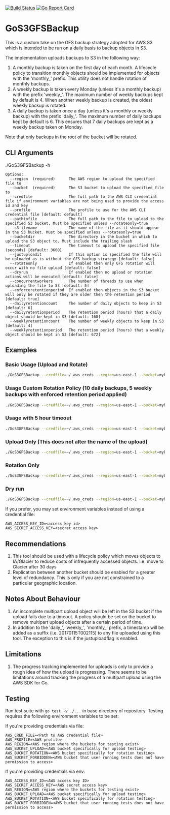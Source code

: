 [![Build Status](https://travis-ci.org/daniel-cole/GoS3GFSBackup.svg?branch=master)](https://travis-ci.org/daniel-cole/GoS3GFSBackup)
[![Go Report Card](https://goreportcard.com/badge/github.com/daniel-cole/GoS3GFSBackup)](https://goreportcard.com/report/github.com/daniel-cole/GoS3GFSBackup)
# GoS3GFSBackup
This is a custom take on the GFS backup strategy adopted for AWS S3 which is intended to be run on a daily basis to backup objects in S3.

The implementation uploads backups to S3 in the following way:
1. A monthly backup is taken on the first day of each month. A lifecycle policy to transition monthly objects should be implemented for objects with the 'monthly_' prefix. This utility does not handle rotation of monthly backups.
2. A weekly backup is taken every Monday (unless it's a monthly backup) with the prefix 'weekly_'. The maximum number of weekly backups kept by default is 4. When another weekly backup is created, the oldest weekly backup is rotated.
3. A daily backup is taken once a day (unless it's a monthly or weekly backup) with the prefix 'daily_'. The maximum number of daily backups kept by default is 6. This ensures that 7 daily backups are kept as a weekly backup taken on Monday.

Note that only backups in the root of the bucket will be rotated.

## CLI Arguments
./GoS3GFSBackup -h
```
Options:
  --region  (required)      The AWS region to upload the specified file to
  --bucket  (required)      The S3 bucket to upload the specified file to
  --credfile                The full path to the AWS CLI credential file if environment variables are not being used to provide the access id and key
  --profile                 The profile to use for the AWS CLI credential file [default: default]
  --pathtofile              The full path to the file to upload to the specified S3 bucket. Must be specified unless --rotateonly=true
  --s3filename              The name of the file as it should appear in the S3 bucket. Must be specified unless --rotateonly=true
  --bucketdir               The directory in the bucket in which to upload the S3 object to. Must include the trailing slash
  --timeout                 The timeout to upload the specified file (seconds) [default: 3600]
  --justuploadit            If this option is specified the file will be uploaded as is without the GFS backup strategy [default: false]
  --rotateonly              If enabled then only GFS rotation will occur with no file upload [default: false]
  --dryrun                  If enabled then no upload or rotation actions will be executed [default: false]
  --concurrentworkers       The number of threads to use when uploading the file to S3 [default: 5]
  --enforceretentionperiod  If enabled then objects in the S3 bucket will only be rotated if they are older then the retention period [default: true]
  --dailyretentioncount     The number of daily objects to keep in S3 [default: 6]
  --dailyretentionperiod    The retention period (hours) that a daily object should be kept in S3 [default: 168]
  --weeklyretentioncount    The number of weekly objects to keep in S3 [default: 4]
  --weeklyretentionperiod   The retention period (hours) that a weekly object should be kept in S3 [default: 672]
```                     
## Examples
### Basic Usage (Upload and Rotate)
```sh
./GoS3GFSBackup --credfile=~/.aws_creds --region=us-east-1 --bucket=mybucket --s3filename=portfolioAlbum --pathtofile=/var/tmp/uploads/portfolioAlbum2007.tar
```

### Usage Custom Rotation Policy (10 daily backups, 5 weekly backups with enforced retention period applied)
```sh
./GoS3GFSBackup --credfile=~/.aws_creds --region=us-east-1 --bucket=mybucket --s3filename=portfolioAlbum --pathtofile=/var/tmp/uploads/portfolioAlbum2007.tar --enforceretentionperiod=true --dailyretentioncount=10 --dailyretentionperiod=240 --weeklyretentioncount=5 --weeklyretentionperiod=120
```

### Usage with 5 hour timeout
```sh
./GoS3GFSBackup --credfile=~/.aws_creds --region=us-east-1 --bucket=mybucket --s3filename=portfolioAlbum --pathtofile=/var/tmp/uploads/portfolioAlbum2007.tar --timeout=18000
```

### Upload Only (This does not alter the name of the upload)
```sh
./GoS3GFSBackup --credfile=~/.aws_creds --region=us-east-1 --bucket=mybucket --s3filename=myFileNameThatWontChangeInBucket --pathtofile=/var/tmp/uploads/portfolioAlbum2007.tar
```

### Rotation Only
```sh
./GoS3GFSBackup --credfile=~/.aws_creds --region=us-east-1 --bucket=mybucket --s3filename=portfolioAlbum --pathtofile=/var/tmp/uploads/portfolioAlbum2007.tar --rotateonly=true
```

### Dry run
```sh
./GoS3GFSBackup --credfile=~/.aws_creds --region=us-east-1 --bucket=mybucket --s3filename=portfolioAlbum --pathtofile=/var/tmp/uploads/portfolioAlbum2007.tar --dryrun=true
```

If you prefer, you may set environment variables instead of using a credential file:
```
AWS_ACCESS_KEY_ID=<access key id>
AWS_SECRET_ACCESS_KEY=<secret access key>
```

## Recommendations
1. This tool should be used with a lifecycle policy which moves objects to IA/Glacier to reduce costs of infrequently accessed objects. i.e. move to Glacier after 30 days
2. Replication between another bucket should be enabled for a greater level of redundancy. This is only if you are not constrained to a particular geographic location.


## Notes About Behaviour
1. An incomplete multipart upload object will be left in the S3 bucket if the upload fails due to a timeout. A policy should be set on the bucket to remove multipart upload objects after a certain period of time.
2. In addition to the 'daily_', 'weekly_', 'monthly_' prefix, a timestamp will be added as a suffix (i.e. 20170115T002115) to any file uploaded using this tool. The exception to this is if the justuploadflag is enabled.

## Limitations
1. The progress tracking implemented for uploads is only to provide a rough idea of how the upload is progressing. There seems to be limitations around tracking the progress of a multipart upload using the AWS SDK for Go. 

## Testing

Run test suite with `go test -v ./...` in base directory of repository. Testing requires the following environment variables to be set:


If you're providing credentials via file:
```
AWS_CRED_FILE=<Path to AWS credential file>
AWS_PROFILE=<AWS profile>
AWS_REGION=<AWS region where the buckets for testing exist>
AWS_BUCKET_UPLOAD=<AWS bucket specifically for upload testing>
AWS_BUCKET_ROTATION=<AWS bucket specifically for rotation testing>
AWS_BUCKET_FORBIDDEN=<AWS bucket that user running tests does not have permission to access>
```

If you're providing credentials via env:

```
AWS_ACCESS_KEY_ID=<AWS access key ID>
AWS_SECRET_ACCESS_KEY=<AWS secret access key>
AWS_REGION=<AWS region where the buckets for testing exist>
AWS_BUCKET_UPLOAD=<AWS bucket specifically for upload testing>
AWS_BUCKET_ROTATION=<AWS bucket specifically for rotation testing>
AWS_BUCKET_FORBIDDEN=<AWS bucket that user running tests does not have permission to access>
```
